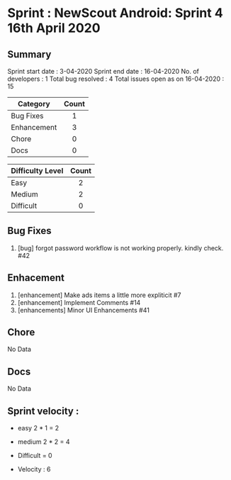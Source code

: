 # Sprint : NewScout Android: Sprint 4 16th April 2020 

## Summary
Sprint start date : 3-04-2020
Sprint end date : 16-04-2020
No. of developers : 1
Total bug resolved : 4
Total issues open as on 16-04-2020 : 15


| Category |      Count    |
|----------|:-------------:|
| Bug Fixes|  1 |
| Enhancement |    3   |
| Chore | 0 |
| Docs | 0 |


| Difficulty Level |      Count    |
|----------|:-------------:|
| Easy|  2 |
| Medium |    2   |
| Difficult | 0 |

## Bug Fixes

1. [bug] forgot password workflow is not working properly. kindly check. #42


## Enhacement
1. [enhancement] Make ads items a little more expliticit #7
1. [enhancement] Implement Comments #14
1. [enhancements] Minor UI Enhancements #41


## Chore
No Data

## Docs
No Data


## Sprint velocity :

* easy      2 * 1 = 2
* medium     2 * 2 = 4
* Difficult = 0

* Velocity : 6
